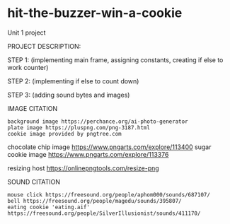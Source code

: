 # hit-the-buzzer-win-a-cookie
Unit 1 project

PROJECT DESCRIPTION:

STEP 1: (implementing main frame, assigning constants, creating if else to work counter)

STEP 2: (implementing if else to count down)

STEP 3: (adding sound bytes and images)



IMAGE CITATION

    background image https://perchance.org/ai-photo-generator
    plate image https://pluspng.com/png-3187.html
    cookie image provided by pngtree.com
chocolate chip image https://www.pngarts.com/explore/113400
sugar cookie image https://www.pngarts.com/explore/113376

resizing host https://onlinepngtools.com/resize-png

SOUND CITATION

    mouse click https://freesound.org/people/aphom000/sounds/687107/
    bell https://freesound.org/people/magedu/sounds/395807/
    eating cookie 'eating.aif' https://freesound.org/people/SilverIllusionist/sounds/411170/